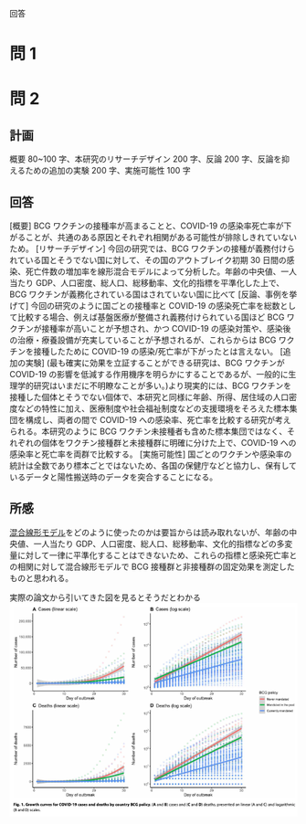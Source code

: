 回答

# 問 1

# 問 2

## 計画

概要 80~100 字、本研究のリサーチデザイン 200 字、反論 200 字、反論を抑えるための追加の実験 200 字、実施可能性 100 字

## 回答

[概要]
BCG ワクチンの接種率が高まることと、COVID-19 の感染率死亡率が下がることが、共通のある原因とそれぞれ相関がある可能性が排除しきれていないため。
[リサーチデザイン]
今回の研究では、BCG ワクチンの接種が義務付けられている国とそうでない国に対して、その国のアウトブレイク初期 30 日間の感染、死亡件数の増加率を線形混合モデルによって分析した。年齢の中央値、一人当たり GDP、人口密度、総人口、総移動率、文化的指標を平準化した上で、BCG ワクチンが義務化されている国はされていない国に比べて
[反論、事例を挙げて]
今回の研究のように国ごとの接種率と COVID-19 の感染死亡率を総数として比較する場合、例えば基盤医療が整備され義務付けられている国ほど BCG ワクチンが接種率が高いことが予想され、かつ COVID-19 の感染対策や、感染後の治療・療養設備が充実していることが予想されるが、これらからは BCG ワクチンを接種したために COVID-19 の感染/死亡率が下がったとは言えない。
[追加の実験]
(最も確実に効果を立証することができる研究は、BCG ワクチンが COVID-19 の影響を低減する作用機序を明らかにすることであるが、一般的に生理学的研究はいまだに不明瞭なことが多い。)より現実的には、BCG ワクチンを接種した個体とそうでない個体で、本研究と同様に年齢、所得、居住域の人口密度などの特性に加え、医療制度や社会福祉制度などの支援環境をそろえた標本集団を構成し、両者の間で COVID-19 への感染率、死亡率を比較する研究が考えられる。本研究のように BCG ワクチン未接種者も含めた標本集団ではなく、それぞれの個体をワクチン接種群と未接種群に明確に分けた上で、COVID-19 への感染率と死亡率を両群で比較する。
[実施可能性]
国ごとのワクチンや感染率の統計は全数であり標本ごとではないため、各国の保健庁などと協力し、保有しているデータと陽性搬送時のデータを突合することになる。

## 所感

[混合線形モデル](/2021/LinearMixedModel.webloc)をどのように使ったのかは要旨からは読み取れないが、年齢の中央値、一人当たり GDP、人口密度、総人口、総移動率、文化的指標などの多変量に対して一律に平準化することはできないため、これらの指標と感染死亡率との相関に対して混合線形モデルで BCG 接種群と非接種群の固定効果を測定したものと思われる。

実際の論文から引いてきた図を見るとそうだとわかる
![image](/2021/Screenshot%202023-08-23%20at%2010.50.21.png)
